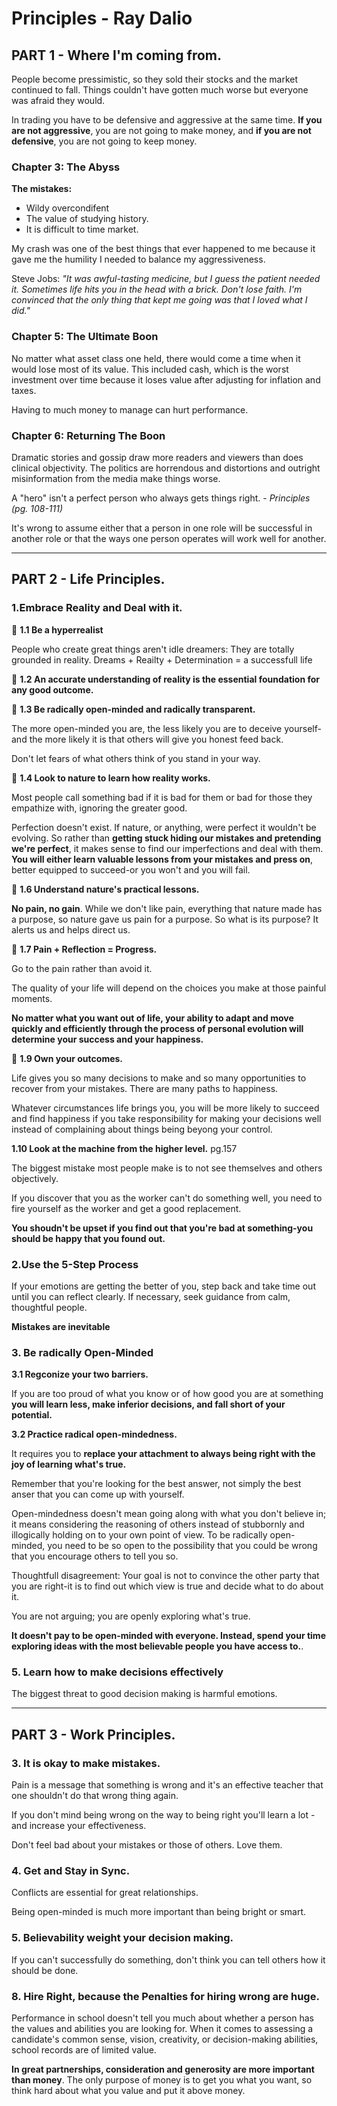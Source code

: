 # Principles - Ray Dalio

## PART 1 - Where I'm coming from.

People become pressimistic, so they sold their stocks and the market continued to fall. Things couldn't have gotten much worse but everyone was afraid they would.

In trading you have to be defensive and aggressive at the same time. **If you are not aggressive**, you are not going to make money, and **if you are not defensive**, you are not going to keep money.

### Chapter 3: The Abyss

**The mistakes:**
- Wildy overcondifent
- The value of studying history.
- It is difficult to time market.

My crash was one of the best things that ever happened to me because it gave me the humility I needed to balance my aggressiveness.

Steve Jobs: *"It was awful-tasting medicine, but I guess the patient needed it. Sometimes life hits you in the head with a brick. Don't lose faith. I'm convinced that the only thing that kept me going was that I loved what I did."*

### Chapter 5: The Ultimate Boon

No matter what asset class one held, there would come a time when it would lose most of its value. This included cash, which is the worst investment over time because it loses value after adjusting for inflation and taxes.

Having to much money to manage can hurt performance.

### Chapter 6: Returning The Boon

Dramatic stories and gossip draw more readers and viewers than does clinical objectivity. The politics are horrendous and distortions and outright misinformation from the media make things worse.

A "hero" isn't a perfect person who always gets things right. - *Principles (pg. 108-111)*

It's wrong to assume either that a person in one role will be successful in another role or that the ways one person operates will work well for another.

---------------------------------

## PART 2 - Life Principles.

### 1.Embrace Reality and Deal with it.

🔎 **1.1 Be a hyperrealist** 

People who create great things aren't idle dreamers: They are totally grounded in reality.
Dreams + Reailty + Determination = a successfull life

🔎 **1.2 An accurate understanding of reality is the essential foundation for any good outcome.**

🔎 **1.3 Be radically open-minded and radically transparent.**

The more open-minded you are, the less likely you are to deceive yourself-and the more likely it is that others will give you honest feed back.

Don't let fears of what others think of you stand in your way.

🔎 **1.4 Look to nature to learn how reality works.**

Most people call something bad if it is bad for them or bad for those they empathize with, ignoring the greater good.

Perfection doesn't exist. If nature, or anything, were perfect it wouldn't be evolving. So rather than **getting stuck hiding our mistakes and pretending we're perfect**, it makes sense to find our imperfections and deal with them. **You will either learn valuable lessons from your mistakes and press on**, better equipped to succeed-or you won't and you will fail.

🔎 **1.6 Understand nature's practical lessons.**

**No pain, no gain**. While we don't like pain, everything that nature made has a purpose, so nature gave us pain for a purpose. So what is its purpose? It alerts us and helps direct us.

🔎 **1.7 Pain + Reflection = Progress.**

Go to the pain rather than avoid it.

The quality of your life will depend on the choices you make at those painful moments. 

**No matter what you want out of life, your ability to adapt and move quickly and efficiently through the process of personal evolution will determine your success and your happiness.**

🔎 **1.9 Own your outcomes.**

Life gives you so many decisions to make and so many opportunities to recover from your mistakes. There are many paths to happiness.

Whatever circumstances life brings you, you will be more likely to succeed and find happiness if you take responsibility for making your decisions well instead of complaining about things being beyong your control.

**1.10 Look at the machine from the higher level.**  pg.157

The biggest mistake most people make is to not see themselves and others objectively.

If you discover that you as the worker can't do something well, you need to fire yourself as the worker and get a good replacement.

**You shoudn't be upset if you find out that you're bad at something-you should be happy that you found out.**

### 2.Use the 5-Step Process

If your emotions are getting the better of you, step back and take time out until you can reflect clearly. If necessary, seek guidance from calm, thoughtful people.

**Mistakes are inevitable**

### 3. Be radically Open-Minded

**3.1 Regconize your two barriers.**

If you are too proud of what you know or of how good you are at something **you will learn less, make inferior decisions, and fall short of your potential.**

**3.2 Practice radical open-mindedness.**

It requires you to **replace your attachment to always being right with the joy of learning what's true.**

Remember that you're looking for the best answer, not simply the best anser that you can come up with yourself.

Open-mindedness doesn't mean going along with what you don't believe in; it means considering the reasoning of others instead of stubbornly and illogically holding on to your own point of view. To be radically open-minded, you need to be so open to the possibility that you could be wrong that you encourage others to tell you so.

Thoughtfull disagreement: Your goal is not to convince the other party that you are right-it is to find out which view is true and decide what to do about it.

You are not arguing; you are openly exploring what's true.

**It doesn't pay to be open-minded with everyone. Instead, spend your time exploring ideas with the most believable people you have access to.**.

### 5. Learn how to make decisions effectively

The biggest threat to good decision making is harmful emotions.

------------------------------------
## PART 3 - Work Principles.

### 3. It is okay to make mistakes.

Pain is a message that something is wrong and it's an effective teacher that one shouldn't do that wrong thing again. 

If you don't mind being wrong on the way to being right you'll learn a lot - and increase your effectiveness.

Don't feel bad about your mistakes or those of others. Love them.

### 4. Get and Stay in Sync.

Conflicts are essential for great relationships.

Being open-minded is much more important than being bright or smart.

### 5. Believability weight your decision making.

If you can't successfully do something, don't think you can tell others how it should be done.

### 8. Hire Right, because the Penalties for hiring wrong are huge.

Performance in school doesn't tell you much about whether a person has the values and abilities you are looking for. When it comes to assessing a candidate's common sense, vision, creativity, or decision-making abilities, school records are of limited value.

**In great partnerships, consideration and generosity are more important than money**. The only purpose of money is to get you what you want, so think hard about what you value and put it above money.
